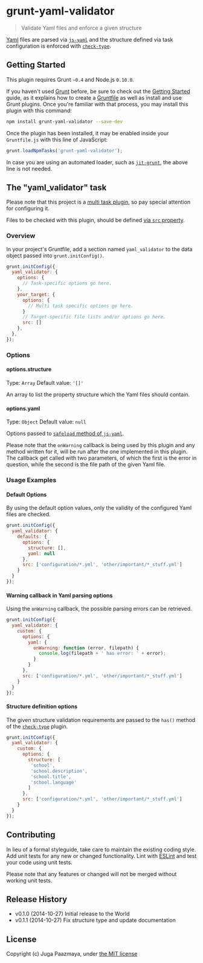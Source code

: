 # grunt-yaml-validator

> Validate Yaml files and enforce a given structure

[Yaml](http://yaml.org/) files are parsed via [`js-yaml`](https://github.com/nodeca/js-yaml)
and the structure defined via task configuration is enforced with
[`check-type`](https://github.com/alistairjcbrown/check-type).

## Getting Started

This plugin requires Grunt `~0.4` and Node.js `0.10.0`.

If you haven't used [Grunt](http://gruntjs.com/) before, be sure to check out the
[Getting Started](http://gruntjs.com/getting-started) guide, as it explains how to
create a [Gruntfile](http://gruntjs.com/sample-gruntfile) as well as install and
use Grunt plugins. Once you're familiar with that process, you may install this
plugin with this command:

```sh
npm install grunt-yaml-validator --save-dev
```

Once the plugin has been installed, it may be enabled inside your
`Gruntfile.js` with this line of JavaScript:

```js
grunt.loadNpmTasks('grunt-yaml-validator');
```

In case you are using an automated loader, such as [`jit-grunt`](https://github.com/shootaroo/jit-grunt),
the above line is not needed.

## The "yaml_validator" task

Please note that this project is a [multi task plugin](http://gruntjs.com/creating-tasks#multi-tasks),
so pay special attention for configuring it.

Files to be checked with this plugin, should be defined
[via `src` property](http://gruntjs.com/api/inside-tasks#this.filessrc).

### Overview

In your project's Gruntfile, add a section named `yaml_validator` to the data object passed
into `grunt.initConfig()`.

```js
grunt.initConfig({
  yaml_validator: {
    options: {
      // Task-specific options go here.
    },
    your_target: {
      options: {
        // Multi task specific options go here.
      }
      // Target-specific file lists and/or options go here.
      src: []
    },
  },
});
```

### Options

#### options.structure

Type: `Array`
Default value: `'[]'`

An array to list the property structure which the Yaml files should contain.

#### options.yaml

Type: `Object`
Default value: `null`

Options passed to [`safeload` method of `js-yaml`](https://github.com/nodeca/js-yaml#safeload-string---options-).

Please note that the `onWarning` callback is being used by this plugin and any method written for it,
will be run after the one implemented in this plugin.
The callback get called with two parameters, of which the first is the error in question,
while the second is the file path of the given Yaml file.

### Usage Examples

#### Default Options

By using the default option values, only the validity of the configured Yaml files are checked.

```js
grunt.initConfig({
  yaml_validator: {
    defaults: {
      options: {
        structure: [],
        yaml: null
      },
      src: ['configuration/*.yml', 'other/important/*_stuff.yml']
    }
  }
});
```

#### Warning callback in Yaml parsing options

Using the `onWarning` callback, the possible parsing errors can be retrieved.

```js
grunt.initConfig({
  yaml_validator: {
    custom: {
      options: {
        yaml: {
          onWarning: function (error, filepath) {
            console.log(filepath + ' has error: ' + error);
          }
        }
      },
      src: ['configuration/*.yml', 'other/important/*_stuff.yml']
    }
  }
});
```

#### Structure definition options

The given structure validation requirements are passed to the `has()` method of the
[`check-type`](https://github.com/alistairjcbrown/check-type) plugin.

```js
grunt.initConfig({
  yaml_validator: {
    custom: {
      options: {
        structure: [
         'school',
         'school.description',
         'school.title',
         'school.language'
        ]
      },
      src: ['configuration/*.yml', 'other/important/*_stuff.yml']
    }
  }
});
```

## Contributing

In lieu of a formal styleguide, take care to maintain the existing coding style.
Add unit tests for any new or changed functionality.
Lint with [ESLint](http://eslint.org) and test your code using unit tests.

Please note that any features or changed will not be merged without working unit tests.

## Release History

* v0.1.0 (2014-10-27) Initial release to the World
* v0.1.1 (2014-10-27) Fix structure type and update documentation

## License

Copyright (c) Juga Paazmaya, under [the MIT license](LICENSE-MIT)
